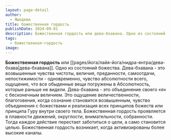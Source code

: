 ```yaml
---
layout: page-detail
author:
  - Яшодеви
title: божественная гордость
publishDate: 2024-09-01
description: Божественная гордость или дева-бхавана. Одно из состояний божества. Дева-бхавана - это возвышенные чувства чистоты, величия, преданности, самоотдачи, непостижимости - одновременно, чувство абсолютности всего, ощущение, что все обыденные вещи погружены в Абсолютность, которые раньше не видели.
tags:
  - божественная-гордость
image:
---
```

**Божественная гордость** или [[pages/йога/лайя-йога/нидра-янтра/дева-бхава|дева-бхавана]]. Одно из состояний божества. Дева-бхавана - это возвышенные чувства чистоты, величия, преданности, самоотдачи, непостижимости - одновременно, чувство абсолютности всего, ощущение, что все обыденные вещи погружены в Абсолютность, которые раньше не видели. Дева-бхавана - это объединение своего «я» с бесконечным величием. Это ощущение величественности, благоговения, когда сознание становится возвышенным, чувство объединения с божествами и реализация всех принципов божеств или принципа Гуру внутри своего тела. Божественная гордость проявляется в плавности движений, округлости, внимательности, собранности. Тогда каждое действие перестает заботиться о цели, а само становится целью. Божественная гордость возникает, когда активизированы более высокие каналы.

